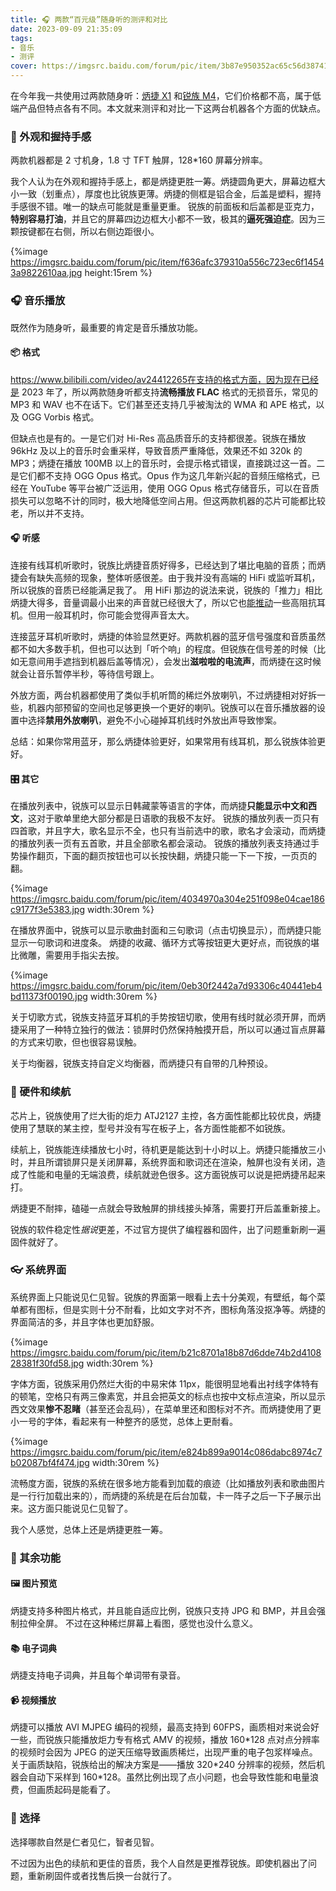 ```yaml
---
title: 🎧 两款“百元级”随身听的测评和对比
date: 2023-09-09 21:35:09
tags:
- 音乐
- 测评
cover: https://imgsrc.baidu.com/forum/pic/item/3b87e950352ac65c56d38741bdf2b21193138a2a.jpg
---
```


在今年我一共使用过两款随身听：[炳捷 X1](https://benjie-tx.com/zh_cn/mp3player/184.html) 和[锐族 M4](http://www.ruizu.com.cn/ruizu-m4-4g-black-bluetooth-full-screen-18-inch-mp3-mp4-lossless-hifi-mp5-music-video-player-student-english-walkman-sports.html)，它们价格都不高，属于低端产品但特点各有不同。本文就来测评和对比一下这两台机器各个方面的优缺点。

<!--more-->

### 📱 外观和握持手感

两款机器都是 2 寸机身，1.8 寸 TFT 触屏，128\*160 屏幕分辨率。

我个人认为在外观和握持手感上，都是炳捷更胜一筹。炳捷圆角更大，屏幕边框大小一致（划重点），厚度也比锐族更薄。炳捷的侧框是铝合金，后盖是塑料，握持手感很不错。唯一的缺点可能就是重量更重。
锐族的前面板和后盖都是亚克力，**特别容易打油**，并且它的屏幕四边边框大小都不一致，极其的**逼死强迫症**。因为三颗按键都在右侧，所以右侧边距很小。

{%image https://imgsrc.baidu.com/forum/pic/item/f636afc379310a556c723ec6f14543a9822610aa.jpg height:15rem %}

### 🎧 音乐播放

既然作为随身听，最重要的肯定是音乐播放功能。

#### 📦 格式

https://www.bilibili.com/video/av24412265在支持的格式方面，因为现在已经是 2023 年了，所以两款随身听都支持**流畅播放 FLAC** 格式的无损音乐，常见的 MP3 和 WAV 也不在话下。它们甚至还支持几乎被淘汰的 WMA 和 APE 格式，以及 OGG Vorbis 格式。

但缺点也是有的。一是它们对 Hi-Res 高品质音乐的支持都很差。锐族在播放 96kHz 及以上的音乐时会重采样，导致音质严重降低，效果还不如 320k 的 MP3；炳捷在播放 100MB 以上的音乐时，会提示格式错误，直接跳过这一首。二是它们都不支持 OGG Opus 格式。Opus 作为这几年新兴起的音频压缩格式，已经在 YouTube 等平台被广泛运用，使用 OGG Opus 格式存储音乐，可以在音质损失可以忽略不计的同时，极大地降低空间占用。但这两款机器的芯片可能都比较老，所以并不支持。

#### 🎧 听感

连接有线耳机听歌时，锐族比炳捷音质好得多，已经达到了堪比电脑的音质；而炳捷会有缺失高频的现象，整体听感很差。由于我并没有高端的 HiFi 或监听耳机，所以锐族的音质已经能满足我了。
用 HiFi 那边的说法来说，锐族的「推力」相比炳捷大得多，音量调最小出来的声音就已经很大了，所以它也[能推动](https://www.bilibili.com/video/av24412265)一些高阻抗耳机。但用一般耳机时，你可能会觉得声音太大。

连接蓝牙耳机听歌时，炳捷的体验显然更好。两款机器的蓝牙信号强度和音质虽然都不如大多数手机，但也可以达到「听个响」的程度。但锐族在信号差的时候（比如无意间用手遮挡到机器后盖等情况），会发出**滋啦啦的电流声**，而炳捷在这时候就会让音乐暂停半秒，等待信号跟上。

外放方面，两台机器都使用了类似手机听筒的稀烂外放喇叭，不过炳捷相对好拆一些，机器内部预留的空间也足够更换一个更好的喇叭。锐族可以在音乐播放器的设置中选择**禁用外放喇叭**，避免不小心碰掉耳机线时外放出声导致惨案。

总结：如果你常用蓝牙，那么炳捷体验更好，如果常用有线耳机，那么锐族体验更好。

#### 🎛️ 其它

在播放列表中，锐族可以显示日韩藏蒙等语言的字体，而炳捷**只能显示中文和西文**，这对于歌单里绝大部分都是日语歌的我极不友好。
锐族的播放列表一页只有四首歌，并且字大，歌名显示不全，也只有当前选中的歌，歌名才会滚动，而炳捷的播放列表一页有五首歌，并且全部歌名都会滚动。
锐族的播放列表支持通过手势操作翻页，下面的翻页按钮也可以长按快翻，炳捷只能一下一下按，一页页的翻。

{%image https://imgsrc.baidu.com/forum/pic/item/4034970a304e251f098e04cae186c9177f3e5383.jpg width:30rem %}

在播放界面中，锐族可以显示歌曲封面和三句歌词（点击切换显示），而炳捷只能显示一句歌词和进度条。
炳捷的收藏、循环方式等按钮更大更好点，而锐族的堪比微雕，需要用手指尖去按。

{%image https://imgsrc.baidu.com/forum/pic/item/0eb30f2442a7d93306c40441eb4bd11373f00190.jpg width:30rem %}

关于切歌方式，锐族支持蓝牙耳机的手势按钮切歌，使用有线时就必须开屏，而炳捷采用了一种特立独行的做法：锁屏时仍然保持触摸开启，所以可以通过盲点屏幕的方式来切歌，但也很容易误触。

关于均衡器，锐族支持自定义均衡器，而炳捷只有自带的几种预设。

### 🔋 硬件和续航

芯片上，锐族使用了烂大街的炬力 ATJ2127 主控，各方面性能都比较优良，炳捷使用了慧联的某主控，型号并没有写在板子上，各方面性能都不如锐族。

续航上，锐族能连续播放七小时，待机更是能达到十小时以上。炳捷只能播放三小时，并且所谓锁屏只是关闭屏幕，系统界面和歌词还在渲染，触屏也没有关闭，造成了性能和电量的无端浪费，续航就逊色很多。这方面锐族可以说是把炳捷吊起来打。

炳捷更不耐摔，磕碰一点就会导致触屏的排线接头掉落，需要打开后盖重新接上。

锐族的软件稳定性*据说*更差，不过官方提供了编程器和固件，出了问题重新刷一遍固件就好了。

### 👓 系统界面

系统界面上只能说见仁见智。锐族的界面第一眼看上去十分美观，有壁纸，每个菜单都有图标，但是实则十分不耐看，比如文字对不齐，图标角落没抠净等。炳捷的界面简洁的多，并且字体也更加舒服。

{%image https://imgsrc.baidu.com/forum/pic/item/b21c8701a18b87d6dde74b2d410828381f30fd58.jpg width:30rem %}

字体方面，锐族采用仍然烂大街的中易宋体 11px，能很明显地看出衬线字体特有的顿笔，空格只有两三像素宽，并且会把英文的标点也按中文标点渲染，所以显示西文效果**惨不忍睹**（甚至还会乱码），在菜单里还和图标对不齐。而炳捷使用了更小一号的字体，看起来有一种整齐的感觉，总体上更耐看。

{%image https://imgsrc.baidu.com/forum/pic/item/e824b899a9014c086dabc8974c7b02087bf4f474.jpg width:30rem %}

流畅度方面，锐族的系统在很多地方能看到加载的痕迹（比如播放列表和歌曲图片是一行行加载出来的），而炳捷的系统是在后台加载，卡一阵子之后一下子展示出来。这方面只能说见仁见智了。

我个人感觉，总体上还是炳捷更胜一筹。

### 🤔 其余功能

#### 🖼️ 图片预览

炳捷支持多种图片格式，并且能自适应比例，锐族只支持 JPG 和 BMP，并且会强制拉伸全屏。
不过在这种稀烂屏幕上看图，感觉也没什么意义。

#### 📚 电子词典

炳捷支持电子词典，并且每个单词带有录音。

#### 📹 视频播放

炳捷可以播放 AVI MJPEG 编码的视频，最高支持到 60FPS，画质相对来说会好一些，而锐族只能播放炬力专有格式 AMV 的视频，播放 160\*128 点对点分辨率的视频时会因为 JPEG 的逆天压缩导致画质稀烂，出现严重的电子包浆样噪点。
关于画质缺陷，锐族给出的解决方案是——播放 320\*240 分辨率的视频，然后机器会自动下采样到 160*128。虽然比例出现了点小问题，也会导致性能和电量浪费，但画质起码是能看了。

### 📝 选择

选择哪款自然是仁者见仁，智者见智。

不过因为出色的续航和更佳的音质，我个人自然是更推荐锐族。即使机器出了问题，重新刷固件或者找售后换一台就行了。
